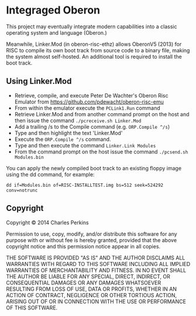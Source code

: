 Integraged Oberon
=================

This project may eventually integrate modern capabilities into a classic
operating system and language (Oberon.)

Meanwhile, Linker.Mod (in oberon-risc-ethz) allows OberonV5 (2013) for RISC
to compile its own boot track from source code to a binary file, making the
system almost self-hosted. An additional tool is required to install the boot
track.

Using Linker.Mod
----------------

* Retrieve, compile, and execute Peter De Wachter's Oberon Risc Emulator
  from https://github.com/pdewacht/oberon-risc-emu
* From within the emulator execute the `PCLink1.Run` command
* Retrieve Linker.Mod and from another command prompt on the host and then
  issue the command `./pcreceive.sh Linker.Mod`
* Add a trailing /s to the Compile command (e.g. `ORP.Compile ^/s`)
* Type and then highlight the text 'Linker.Mod'
* Execute the `ORP.Compile ^/s` command.
* Type and then execute the command `Linker.Link Modules`
* From the command prompt on the host issue the command 
  `./pcsend.sh Modules.bin`

You can apply the newly compiled boot track to an existing floppy image
using the dd command, for example:

`dd if=Modules.bin of=RISC-INSTALLTEST.img bs=512 seek=524292 conv=notrunc`

Copyright
---------

Copyright © 2014 Charles Perkins

Permission to use, copy, modify, and/or distribute this software for
any purpose with or without fee is hereby granted, provided that the
above copyright notice and this permission notice appear in all
copies.

THE SOFTWARE IS PROVIDED "AS IS" AND THE AUTHOR DISCLAIMS ALL
WARRANTIES WITH REGARD TO THIS SOFTWARE INCLUDING ALL IMPLIED
WARRANTIES OF MERCHANTABILITY AND FITNESS. IN NO EVENT SHALL THE
AUTHOR BE LIABLE FOR ANY SPECIAL, DIRECT, INDIRECT, OR CONSEQUENTIAL
DAMAGES OR ANY DAMAGES WHATSOEVER RESULTING FROM LOSS OF USE, DATA OR
PROFITS, WHETHER IN AN ACTION OF CONTRACT, NEGLIGENCE OR OTHER
TORTIOUS ACTION, ARISING OUT OF OR IN CONNECTION WITH THE USE OR
PERFORMANCE OF THIS SOFTWARE.
